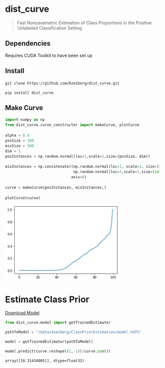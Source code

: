 # dist_curve
> Fast Nonparametric Estimation of Class Proportions in the Positive Unlabeled Classification Setting


## Dependencies

Requires CUDA Toolkit to have been set up

## Install

`git clone https://github.com/Dzeiberg/dist_curve.git`

`pip install dist_curve`

## Make Curve

```python
import numpy as np
from dist_curve.curve_constructor import makeCurve, plotCurve

alpha = 0.4
posSize = 100
mixSize = 500
dim = 1
posInstances = np.random.normal(loc=1,scale=1,size=(posSize, dim))

mixInstances = np.concatenate((np.random.normal(loc=1, scale=1, size=(int(mixSize*(alpha)), dim)),
                               np.random.normal(loc=3,scale=1,size=(int(mixSize * (1-alpha)), dim))),
                              axis=0)

curve = makeCurve(posInstances, mixInstances,)

plotCurve(curve)
```


![png](docs/images/output_4_0.png)


# Estimate Class Prior

[Download Model](https://drive.google.com/open?id=1C3-11IXNyB9k7pA-ix1n14tfbeO_oy3N)

```python
from dist_curve.model import getTrainedEstimator
```

```python
pathToModel = "/data/dzeiberg/ClassPriorEstimation/model.hdf5"
```

```python
model = getTrainedEstimator(pathToModel)
```

```python
model.predict(curve.reshape((1,-1))/curve.sum())
```




    array([[0.31434005]], dtype=float32)


